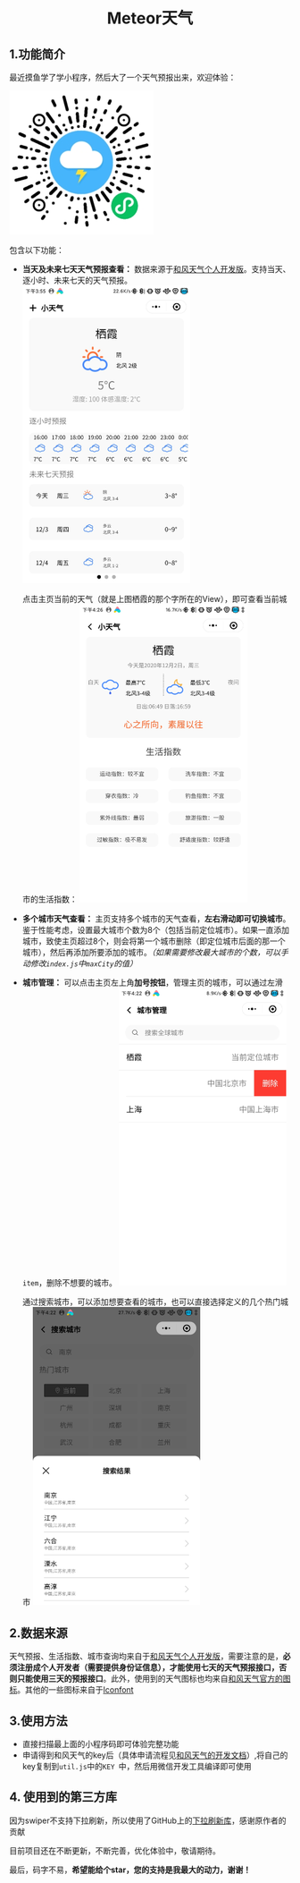 <center><h1>Meteor天气</h1></center>

## 1.功能简介

最近摸鱼学了学小程序，然后大了一个天气预报出来，欢迎体验：

![program_code](ReadMe.assets/program_code.jpg)

包含以下功能：

* **当天及未来七天天气预报查看：** 数据来源于[和风天气个人开发版](https://dev.qweather.com/)。支持当天、逐小时、未来七天的天气预报。
    <img src="ReadMe.assets/E5BCE532945587DFCDA13195717A8D10.jpg" width="300" />
  
  点击主页当前的天气（就是上图栖霞的那个字所在的View），即可查看当前城市的生活指数：
  <img src="ReadMe.assets/image-20201202162643108.png" alt="image-20201202162643108" width="300" />
  
* **多个城市天气查看：** 主页支持多个城市的天气查看，**左右滑动即可切换城市**。鉴于性能考虑，设置最大城市个数为8个（包括当前定位城市）。如果一直添加城市，致使主页超过8个，则会将第一个城市删除（即定位城市后面的那一个城市），然后再添加所要添加的城市。*（如果需要修改最大城市的个数，可以手动修改`index.js`中`maxCity`的值）*

* **城市管理：** 可以点击主页左上角**加号按钮**，管理主页的城市，可以通过左滑`item`，删除不想要的城市。
    <img src="ReadMe.assets/image-20201202162311704.png" alt="image-20201202162311704" width="300" />
  
  通过搜索城市，可以添加想要查看的城市，也可以直接选择定义的几个热门城市
  <img src="ReadMe.assets/image-20201202162357348.png" alt="image-20201202162357348" width="300" />
## 2.数据来源

天气预报、生活指数、城市查询均来自于[和风天气个人开发版](https://dev.qweather.com/)，需要注意的是，**必须注册成个人开发者（需要提供身份证信息），才能使用七天的天气预报接口，否则只能使用三天的预报接口**。此外，使用到的天气图标也均来自[和风天气官方的图标](https://github.com/qwd/WeatherIcon)。其他的一些图标来自于[Iconfont](https://www.iconfont.cn/)

## 3.使用方法

* 直接扫描最上面的小程序码即可体验完整功能
* 申请得到和风天气的key后（具体申请流程见[和风天气的开发文档](https://dev.qweather.com/docs/start/get-api-key)）,将自己的key复制到`util.js`中的`KEY `中，然后用微信开发工具编译即可使用

## 4. 使用到的第三方库

因为swiper不支持下拉刷新，所以使用了GitHub上的[下拉刷新库](https://github.com/luyimei/mina-pull-down-refresh)，感谢原作者的贡献



目前项目还在不断更新，不断完善，优化体验中，敬请期待。

最后，码字不易，**希望能给个star，您的支持是我最大的动力，谢谢！**

